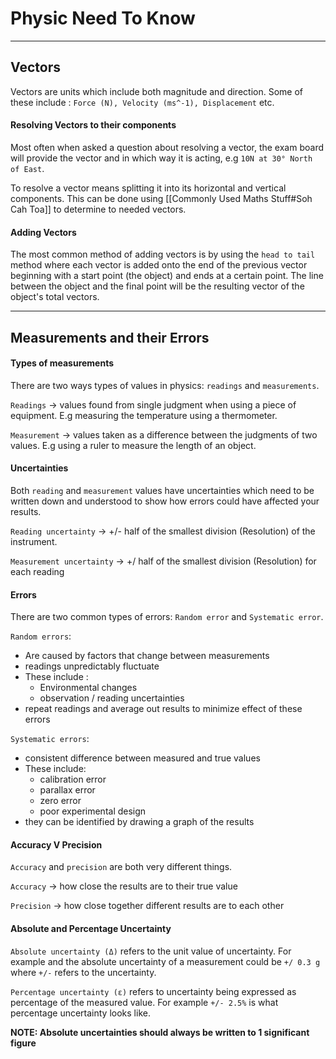 # Physic Need To Know
---
## Vectors
Vectors are units which include both magnitude and direction. Some of these include : `Force (N), Velocity (ms^-1), Displacement` etc.

#### Resolving Vectors to their components
Most often when asked a question about resolving a vector, the exam board will provide the vector and in which way it is acting, e.g `10N at 30° North of East`. 

To resolve a vector means splitting it into its horizontal and vertical components. This can be done using [[Commonly Used Maths Stuff#Soh Cah Toa]] to determine to needed vectors.

#### Adding Vectors
The most common method of adding vectors is by using the `head to tail` method where each vector is added onto the end of the previous vector beginning with a start point (the object) and ends at a certain point. The line between the object and the final point will be the resulting vector of the object's total vectors.

---
## Measurements and their Errors

#### Types of measurements
There are two ways types of values in physics: `readings` and `measurements`.

`Readings` -> values found from single judgment when using a piece of equipment. E.g measuring the temperature using a thermometer.

`Measurement` -> values taken as a difference between the judgments of two values. E.g using a ruler to measure the length of an object.

#### Uncertainties
Both `reading` and `measurement` values have uncertainties which need to be written down and understood to show how errors could have affected your results.

`Reading uncertainty` -> +/- half of the smallest division (Resolution) of the instrument.
 
`Measurement uncertainty` -> +/ half of the smallest division (Resolution) for each reading


#### Errors
There are two common types of errors: `Random error` and `Systematic error`.

`Random errors`:
 - Are caused by factors that change between measurements
 - readings unpredictably fluctuate
 - These include :
	 - Environmental changes
	 - observation / reading uncertainties
 - repeat readings and average out results to minimize effect of these errors

`Systematic errors`:
 - consistent difference between measured and true values
 - These include:
	 - calibration error
	 - parallax error
	 - zero error
	 - poor experimental design
 - they can be identified by drawing a graph of the results

#### Accuracy V Precision
`Accuracy` and `precision` are both very different things.

`Accuracy` -> how close the results are to their true value

`Precision` -> how close together different results are to each other

#### Absolute and Percentage Uncertainty
`Absolute uncertainty (Δ)` refers to the unit value of uncertainty. For example and the absolute uncertainty of a measurement could be `+/ 0.3 g` where `+/-` refers to the uncertainty.

`Percentage uncertainty (ε)` refers to uncertainty being expressed as percentage of the measured value. For example `+/- 2.5%` is what percentage uncertainty looks like.

**NOTE: Absolute uncertainties should always be written to 1 significant figure**
 
 